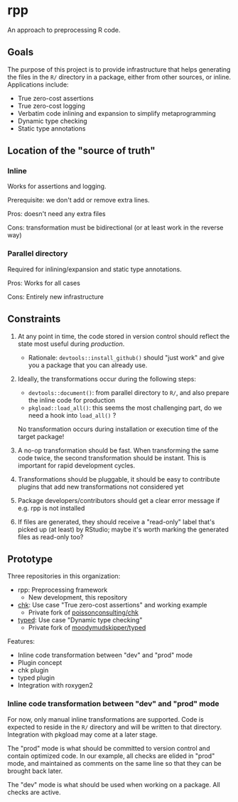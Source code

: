 # rpp

An approach to preprocessing R code.

## Goals

The purpose of this project is to provide infrastructure that helps generating the files in the `R/` directory in a package, either from other sources, or inline.
Applications include:

- True zero-cost assertions
- True zero-cost logging
- Verbatim code inlining and expansion to simplify metaprogramming
- Dynamic type checking
- Static type annotations

## Location of the "source of truth"

### Inline

Works for assertions and logging.

Prerequisite: we don't add or remove extra lines.

Pros: doesn't need any extra files

Cons: transformation must be bidirectional (or at least work in the reverse way)

### Parallel directory

Required for inlining/expansion and static type annotations.

Pros: Works for all cases

Cons: Entirely new infrastructure

## Constraints

1. At any point in time, the code stored in version control should reflect the state most useful during *production*.
    - Rationale: `devtools::install_github()` should "just work" and give you a package that you can already use.
3. Ideally, the transformations occur during the following steps:
    - `devtools::document()`: from parallel directory to `R/`, and also prepare the inline code for production
    - `pkgload::load_all()`: this seems the most challenging part, do we need a hook into `load_all()` ?

    No transformation occurs during installation or execution time of the target package!
3. A no-op transformation should be fast.
    When transforming the same code twice, the second transformation should be instant.
    This is important for rapid development cycles.
4. Transformations should be pluggable, it should be easy to contribute plugins that add new transformations not considered yet
5. Package developers/contributors should get a clear error message if e.g. rpp is not installed
6. If files are generated, they should receive a "read-only" label that's picked up (at least) by RStudio; maybe it's worth marking the generated files as read-only too?

## Prototype

Three repositories in this organization:

- rpp: Preprocessing framework
    - New development, this repository
- [chk](https://github.com/Q-language/chk): Use case "True zero-cost assertions" and working example
    - Private fork of [poissonconsulting/chk](https://github.com/poissonconsulting/chk)
- [typed](https://github.com/Q-language/typed): Use case "Dynamic type checking"
    - Private fork of [moodymudskipper/typed](https://github.com/moodymudskipper/typed)

Features:

- Inline code transformation between "dev" and "prod" mode
- Plugin concept
- chk plugin
- typed plugin
- Integration with roxygen2

### Inline code transformation between "dev" and "prod" mode

For now, only manual inline transformations are supported.
Code is expected to reside in the `R/` directory and will be written to that directory.
Integration with pkgload may come at a later stage.

The "prod" mode is what should be committed to version control and contain optimized code.
In our example, all checks are elided in "prod" mode, and maintained as comments on the same line so that they can be brought back later.

The "dev" mode is what should be used when working on a package.
All checks are active.
